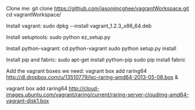 Clone me:
   git clone https://github.com/jasonjmcghee/vagrantWorkspace.git
   cd vagrantWorkspace/

Install vagrant:
   sudo dpkg --install vagrant\_1.2.3\_x86\_64.deb

Install setuptools:
   sudo python ez\_setup.py

Install python-vagrant:
   cd python-vagrant
   sudo python setup.py install

Install pip and fabric:
   sudo apt-get install python-pip
   sudo pip install fabric

Add the vagrant boxes we need:
   vagrant box add raring64 http://dl.dropbox.com/u/13510779/lxc-raring-amd64-2013-05-08.box &

   vagrant box add raring64 http://cloud-images.ubuntu.com/vagrant/raring/current/raring-server-cloudimg-amd64-vagrant-disk1.box

